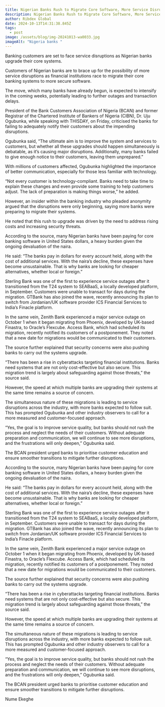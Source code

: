 ```yaml
---
title: Nigerian Banks Rush to Migrate Core Software, More Service Disruptions Loom
description: Nigerian Banks Rush to Migrate Core Software, More Service Disruptions Loom
author: Ribdex Global
date: 2024-10-13T14:31:38.845Z
tags:
  - post
image: /assets/blog/img-20241013-wa0033.jpg
imageAlt: "Nigeria banks "
---
```

Banking customers are set to face service disruptions as Nigerian banks upgrade their core systems.

Customers of Nigerian banks are to brace up for the possibility of more service disruptions as financial institutions race to migrate their core banking systems to more secure software.

The move, which many banks have already begun, is expected to intensify in the coming weeks, potentially leading to further outages and transaction delays.

President of the Bank Customers Association of Nigeria (BCAN) and former Registrar of the Chartered Institute of Bankers of Nigeria (CIBN), Dr. Uju Ogubunka, while speaking with THISDAY, on Friday, criticised the banks for failing to adequately notify their customers about the impending disruptions.

Ogubunka said, “The ultimate aim is to improve the system and services to customers, but whether all these upgrades should happen simultaneously is debatable, as it’s causing major disruptions. Additionally, many banks failed to give enough notice to their customers, leaving them unprepared.”

With millions of customers affected, Ogubunka highlighted the importance of better communication, especially for those less familiar with technology.

“Not every customer is technology-compliant. Banks need to take time to explain these changes and even provide some training to help customers adjust. The lack of preparation is making things worse,” he added.

However, an insider within the banking industry who pleaded anonymity argued that the disruptions were only beginning, saying more banks were preparing to migrate their systems.

He noted that this rush to upgrade was driven by the need to address rising costs and increasing security threats.

According to the source, many Nigerian banks have been paying for core banking software in United States dollars, a heavy burden given the ongoing devaluation of the naira.

He said: “The banks pay in dollars for every account held, along with the cost of additional services. With the naira’s decline, these expenses have become unsustainable. That is why banks are looking for cheaper alternatives, whether local or foreign.”

Sterling Bank was one of the first to experience service outages after it transitioned from the T24 system to SEABaaS, a locally developed platform, in September. Customers were unable to transact for days during the migration. GTBank has also joined the wave, recently announcing its plan to switch from Jordanian/UK software provider ICS Financial Services to India’s Finacle platform.

In the same vein, Zenith Bank experienced a major service outage on October 1 when it began migrating from Phoenix, developed by UK-based Finastra, to Oracle’s Flexcube. Access Bank, which had scheduled its migration, recently notified its customers of a postponement. They noted that a new date for migrations would be communicated to their customers.

The source further explained that security concerns were also pushing banks to carry out the systems upgrade.

“There has been a rise in cyberattacks targeting financial institutions. Banks need systems that are not only cost-effective but also secure. This migration trend is largely about safeguarding against those threats,” the source said.

However, the speed at which multiple banks are upgrading their systems at the same time remains a source of concern.

The simultaneous nature of these migrations is leading to service disruptions across the industry, with more banks expected to follow suit. This has prompted Ogubunka and other industry observers to call for a more measured and customer-focused approach.

“Yes, the goal is to improve service quality, but banks should not rush the process and neglect the needs of their customers. Without adequate preparation and communication, we will continue to see more disruptions, and the frustrations will only deepen,” Ogubunka said.

The BCAN president urged banks to prioritise customer education and ensure smoother transitions to mitigate further disruptions.

According to the source, many Nigerian banks have been paying for core banking software in United States dollars, a heavy burden given the ongoing devaluation of the naira.

He said: “The banks pay in dollars for every account held, along with the cost of additional services. With the naira’s decline, these expenses have become unsustainable. That is why banks are looking for cheaper alternatives, whether local or foreign.”

Sterling Bank was one of the first to experience service outages after it transitioned from the T24 system to SEABaaS, a locally developed platform, in September. Customers were unable to transact for days during the migration. GTBank has also joined the wave, recently announcing its plan to switch from Jordanian/UK software provider ICS Financial Services to India’s Finacle platform.

In the same vein, Zenith Bank experienced a major service outage on October 1 when it began migrating from Phoenix, developed by UK-based Finastra, to Oracle’s Flexcube. Access Bank, which had scheduled its migration, recently notified its customers of a postponement. They noted that a new date for migrations would be communicated to their customers.

The source further explained that security concerns were also pushing banks to carry out the systems upgrade.

“There has been a rise in cyberattacks targeting financial institutions. Banks need systems that are not only cost-effective but also secure. This migration trend is largely about safeguarding against those threats,” the source said.

However, the speed at which multiple banks are upgrading their systems at the same time remains a source of concern.

The simultaneous nature of these migrations is leading to service disruptions across the industry, with more banks expected to follow suit. This has prompted Ogubunka and other industry observers to call for a more measured and customer-focused approach.

“Yes, the goal is to improve service quality, but banks should not rush the process and neglect the needs of their customers. Without adequate preparation and communication, we will continue to see more disruptions, and the frustrations will only deepen,” Ogubunka said.

The BCAN president urged banks to prioritise customer education and ensure smoother transitions to mitigate further disruptions.

Nume Ekeghe﻿
